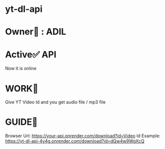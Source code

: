 # yt-dl-api
# Owner👑 : ADIL
# Active✅ API
Now it is online
# WORK🌌
Give YT Video Id and you get audio file / mp3 file
# GUIDE🚀
Browser Url: https://your-api.onrender.com/download?id=Video Id
Example: https://yt-dl-api-4y4g.onrender.com/download?id=dQw4w9WgXcQ
